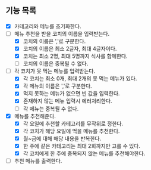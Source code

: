## 기능 목록

- [x] 카테고리와 메뉴를 초기화한다.
- [ ] 메뉴 추천을 받을 코치의 이름을 입력받는다.
  - [x] 코치의 이름은 ','로 구분한다.
  - [x] 코치의 이름은 최소 2글자, 최대 4글자이다.
  - [x] 코치는 최소 2명, 최대 5명까지 식사를 함께한다.
  - [ ] 코치의 이름은 중복될 수 없다.
- [ ] 각 코치가 못 먹는 메뉴를 입력받는다.
  - [x] 각 코치는 최소 0개, 최대 2개의 못 먹는 메뉴가 있다.
  - [x] 각 메뉴의 이름은 ','로 구분한다.
  - [x] 먹지 못하는 메뉴가 없으면 빈 값을 입력한다.
  - [x] 존재하지 않는 메뉴 입력시 에러처리한다.
  - [ ] 각 메뉴는 중복될 수 없다.
- [x] 메뉴를 추천해준다.
  - [x] 각 요일에 추천할 카테고리를 무작위로 정한다.
  - [x] 각 코치가 해당 요일에 먹을 메뉴를 추천한다.
  - [x] 월~금에 대해 해당 내용을 반복한다.
  - [x] 한 주에 같은 카테고리는 최대 2회까지만 고를 수 있다.
  - [x] 각 코치에게 한 주에 중복되지 않는 메뉴를 추천해야한다.
- [ ] 추천 메뉴를 출력한다.
